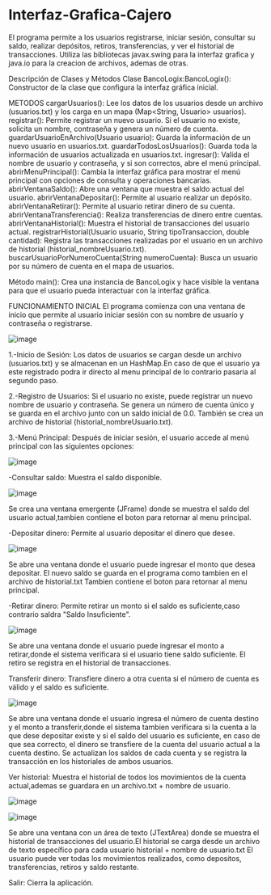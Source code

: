 # Interfaz-Grafica-Cajero
El programa permite a los usuarios registrarse, iniciar sesión, consultar su saldo, realizar depósitos, retiros, transferencias, y ver el historial de transacciones.
Utiliza las bibliotecas javax.swing para la interfaz grafica y java.io para la creacion de archivos, ademas de otras.

Descripción de Clases y Métodos
Clase BancoLogix:BancoLogix(): Constructor de la clase que configura la interfaz gráfica inicial.

METODOS
cargarUsuarios(): Lee los datos de los usuarios desde un archivo (usuarios.txt) y los carga en un mapa (Map<String, Usuario> usuarios).
registrar(): Permite registrar un nuevo usuario. Si el usuario no existe, solicita un nombre, contraseña y genera un número de cuenta.
guardarUsuarioEnArchivo(Usuario usuario): Guarda la información de un nuevo usuario en usuarios.txt.
guardarTodosLosUsuarios(): Guarda toda la información de usuarios actualizada en usuarios.txt.
ingresar(): Valida el nombre de usuario y contraseña, y si son correctos, abre el menú principal.
abrirMenuPrincipal(): Cambia la interfaz gráfica para mostrar el menú principal con opciones de consulta y operaciones bancarias.
abrirVentanaSaldo(): Abre una ventana que muestra el saldo actual del usuario.
abrirVentanaDepositar(): Permite al usuario realizar un depósito.
abrirVentanaRetirar(): Permite al usuario retirar dinero de su cuenta.
abrirVentanaTransferencia(): Realiza transferencias de dinero entre cuentas.
abrirVentanaHistorial(): Muestra el historial de transacciones del usuario actual.
registrarHistorial(Usuario usuario, String tipoTransaccion, double cantidad): Registra las transacciones realizadas por el usuario en un archivo de historial (historial_nombreUsuario.txt).
buscarUsuarioPorNumeroCuenta(String numeroCuenta): Busca un usuario por su número de cuenta en el mapa de usuarios.

Método main():
Crea una instancia de BancoLogix y hace visible la ventana para que el usuario pueda interactuar con la interfaz gráfica.

FUNCIONAMIENTO INICIAL
El programa comienza con una ventana de inicio que permite al usuario iniciar sesión con su nombre de usuario y contraseña o registrarse.


![image](https://github.com/user-attachments/assets/802d86a8-b9fa-41ab-94f4-aa729fb65fc0)









1.-Inicio de Sesión:
Los datos de usuarios se cargan desde un archivo (usuarios.txt) y se almacenan en un HashMap.En caso de que el usuario ya este registrado podra ir directo al menu principal de lo contrario pasaria al segundo paso.

2.-Registro de Usuarios:
Si el usuario no existe, puede registrar un nuevo nombre de usuario y contraseña.
Se genera un número de cuenta único y se guarda en el archivo junto con un saldo inicial de 0.0.
También se crea un archivo de historial (historial_nombreUsuario.txt).

3.-Menú Principal:
Después de iniciar sesión, el usuario accede al menú principal con las siguientes opciones:

![image](https://github.com/user-attachments/assets/1494490b-3797-47d5-b276-e54ac623d7f3)

-Consultar saldo: Muestra el saldo disponible.

![image](https://github.com/user-attachments/assets/31ed8a7e-84cd-4660-839b-f9010137f852)










Se crea una ventana emergente (JFrame) donde se muestra el saldo del usuario actual,tambien contiene el boton para retornar al menu principal.

-Depositar dinero: Permite al usuario depositar el dinero que desee.

![image](https://github.com/user-attachments/assets/0bbfc891-9361-480f-be72-9c9ab6364b3e)







Se abre una ventana donde el usuario puede ingresar el monto que desea depositar.
El nuevo saldo se guarda en el programa como tambien en el archivo de historial.txt
Tambien contiene el boton para retornar al menu principal.

-Retirar dinero: Permite retirar un monto si el saldo es suficiente,caso contrario saldra "Saldo Insuficiente".





![image](https://github.com/user-attachments/assets/296da474-dbeb-4f05-9c44-edea8705a655)





Se abre una ventana donde el usuario puede ingresar el monto a retirar,donde el sistema verificara si el usuario tiene saldo suficiente.
El retiro se registra en el historial de transacciones.

Transferir dinero: Transfiere dinero a otra cuenta si el número de cuenta es válido y el saldo es suficiente.



![image](https://github.com/user-attachments/assets/db07fcd0-dc71-4a97-a712-0913512923ee)







Se abre una ventana donde el usuario ingresa el número de cuenta destino y el monto a transferir,donde el sistema tambien verificara si la cuenta a la que dese depositar existe y si el saldo del usuario es suficiente, en caso de que sea correcto, el dinero se transfiere de la cuenta del usuario actual a la cuenta destino.
Se actualizan los saldos de cada cuenta y se registra la transacción en los historiales de ambos usuarios.

Ver historial: Muestra el historial de todos los movimientos de la cuenta actual,ademas se guardara en un archivo.txt + nombre de usuario.

![image](https://github.com/user-attachments/assets/5b51b36e-4e0f-4608-b5a4-00ce83b632f0)


![image](https://github.com/user-attachments/assets/f4c048e0-2cfc-4c6f-8c13-37db57e5a06a)







Se abre una ventana con un área de texto (JTextArea) donde se muestra el historial de transacciones del usuario.El historial se carga desde un archivo de texto específico para cada usuario historial + nombre de usuario.txt
El usuario puede ver todas los movimientos realizados, como depositos, transferencias, retiros y saldo restante.

Salir: Cierra la aplicación.

